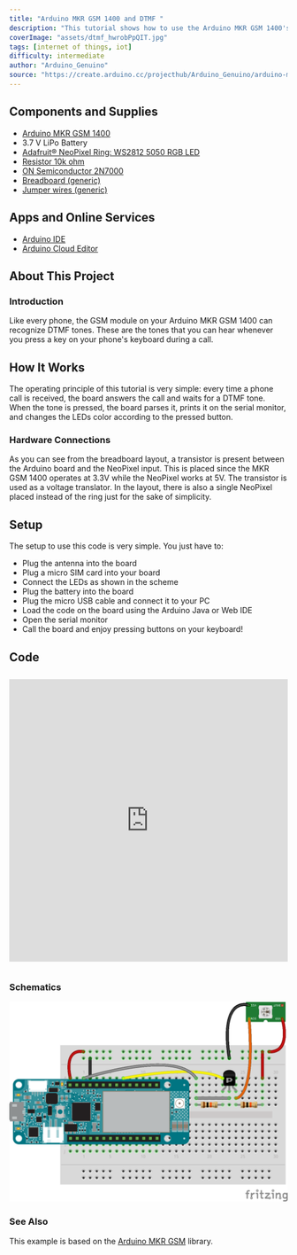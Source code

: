 ```yaml
---
title: "Arduino MKR GSM 1400 and DTMF "
description: "This tutorial shows how to use the Arduino MKR GSM 1400's DTMF feature to have a direct interaction with your phone."
coverImage: "assets/dtmf_hwrobPpQIT.jpg"
tags: [internet of things, iot]
difficulty: intermediate
author: "Arduino_Genuino"
source: "https://create.arduino.cc/projecthub/Arduino_Genuino/arduino-mkr-gsm-1400-and-dtmf-acc497"
---
```


## Components and Supplies

- [Arduino MKR GSM 1400](https://www.newark.com/55AC1187?COM=ref_hackster)
- 3.7 V LiPo Battery
- [Adafruit® NeoPixel Ring: WS2812 5050 RGB LED](http://www.newark.com/26Y8458?COM=ref_hackster)
- [Resistor 10k ohm](https://www.newark.com/multicomp/mccfr0w4j0103a50/carbon-film-resistor-10kohm-250mw/dp/58K5002?COM=ref_hackster)
- [ON Semiconductor 2N7000](https://www.mouser.it/ProductDetail/ON-Semiconductor-Fairchild/2N7000/?qs=sGAEpiMZZMshyDBzk1%2fWi9bHELEahoDnY1fyKF6A6Ko%3d)
- [Breadboard (generic)](https://www.newark.com/99W1759?COM=ref_hackster)
- [Jumper wires (generic)](https://www.newark.com/88W2571?COM=ref_hackster)

## Apps and Online Services

- [Arduino IDE](https://www.arduino.cc/en/main/software)
- [Arduino Cloud Editor](https://create.arduino.cc/editor)

## About This Project

### Introduction

Like every phone, the GSM module on your Arduino MKR GSM 1400 can recognize DTMF tones. These are the tones that you can hear whenever you press a key on your phone's keyboard during a call. 

## How It Works

The operating principle of this tutorial is very simple: every time a phone call is received, the board answers the call and waits for a DTMF tone. When the tone is pressed, the board parses it, prints it on the serial monitor, and changes the LEDs color according to the pressed button.

### Hardware Connections

As you can see from the breadboard layout, a transistor is present between the Arduino board and the NeoPixel input. This is placed since the MKR GSM 1400 operates at 3.3V while the NeoPixel works at 5V. The transistor is used as a voltage translator. In the layout, there is also a single NeoPixel placed instead of the ring just for the sake of simplicity.

## Setup

The setup to use this code is very simple. You just have to:

* Plug the antenna into the board
* Plug a micro SIM card into your board
* Connect the LEDs as shown in the scheme
* Plug the battery into the board
* Plug the micro USB cable and connect it to your PC
* Load the code on the board using the Arduino Java or Web IDE
* Open the serial monitor
* Call the board and enjoy pressing buttons on your keyboard!
  
## Code 
<iframe src='https://create.arduino.cc/editor/Arduino_Genuino/8e87bd19-988e-4082-a2be-d0525519d369/preview?embed&snippet' style='height:510px;width:100%;margin:10px 0' frameborder='0'></iframe>

### Schematics

![The schematic.](assets/mkrgsm1400dtmf_l94ODUYXzR.png)



### See Also

This example is based on the [Arduino MKR GSM](https://www.arduino.cc/en/Reference/MKRGSM) library. 